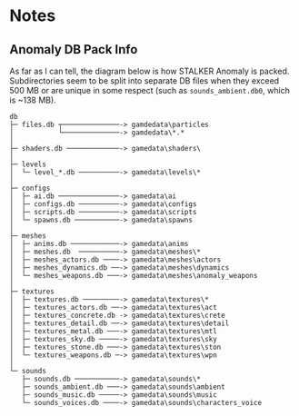# Notes

## Anomaly DB Pack Info

As far as I can tell, the diagram below is how STALKER Anomaly is packed. Subdirectories seem to be split into separate DB files when they exceed 500 MB or are unique in some respect (such as `sounds_ambient.db0`, which is ~138 MB).

```
db
├─ files.db ┬──────────────-> gamdedata\particles
│           └──────────────-> gamdedata\*.*
│
├─ shaders.db ─────────────-> gamedata\shaders\
│
├─ levels
│  └─ level_*.db ──────────-> gamedata\levels\*
│
├─ configs
│  ├─ ai.db ───────────────-> gamedata\ai
│  ├─ configs.db ──────────-> gamedata\configs
│  ├─ scripts.db ──────────-> gamedata\scripts
│  └─ spawns.db ───────────-> gamedata\spawns
│
├─ meshes
│  ├─ anims.db ────────────-> gamedata\anims
│  ├─ meshes.db  ──────────-> gamedata\meshes\*
│  ├─ meshes_actors.db ────-> gamedata\meshes\actors
│  ├─ meshes_dynamics.db ──-> gamedata\meshes\dynamics
│  └─ meshes_weapons.db ───-> gamedata\meshes\anomaly_weapons
│
├─ textures
│  ├─ textures.db ─────────-> gamedata\textures\*
│  ├─ textures_actors.db ──-> gamedata\textures\act
│  ├─ textures_concrete.db -> gamedata\textures\crete
│  ├─ textures_detail.db ──-> gamedata\textures\detail
│  ├─ textures_metal.db ───-> gamedata\textures\mtl
│  ├─ textures_sky.db ─────-> gamedata\textures\sky
│  ├─ textures_stone.db ───-> gamedata\textures\ston
│  └─ textures_weapons.db ─-> gamedata\textures\wpn
│
└─ sounds
   ├─ sounds.db ───────────-> gamedata\sounds\*
   ├─ sounds_ambient.db ───-> gamedata\sounds\ambient
   ├─ sounds_music.db ─────-> gamedata\sounds\music
   └─ sounds_voices.db ────-> gamedata\sounds\characters_voice
```
